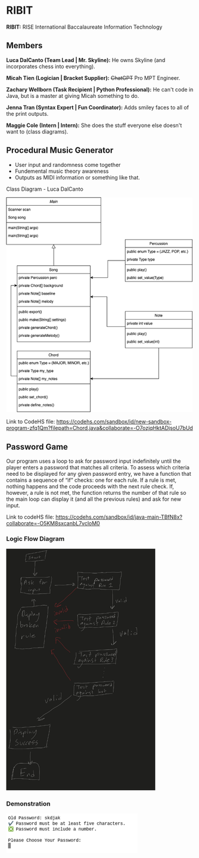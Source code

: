 # RIBIT

**RIBIT:** RISE International Baccalaureate Information Technology

## Members

**Luca DalCanto (Team Lead | Mr. Skyline):** He owns Skyline (and incorporates chess into everything).

**Micah Tien (Logician | Bracket Supplier):** ~~ChatGPT~~ Pro MPT Engineer. 

**Zachary Wellborn (Task Recipient | Python Professional):** He can't code in Java, but is a master at giving Micah something to do.

**Jenna Tran (Syntax Expert | Fun Coordinator):** Adds smiley faces to all of the print outputs.

**Maggie Cole (Intern | Intern):** She does the stuff everyone else doesn't want to (class diagrams).

## Procedural Music Generator
- User input and randomness come together
- Fundemental music theory awareness
- Outputs as MIDI information or something like that.

Class Diagram - Luca DalCanto

<img src="https://github.com/Luca-Skyline/RIBIT-REPO/blob/171ae696fc6ac75d796f711ddb87216150e3f519/images/class.png" width="500" />

Link to CodeHS file: https://codehs.com/sandbox/id/new-sandbox-program-zfq1Qm?filepath=Chord.java&collaborate=-O7ozjqHktADjsoU7bUd

## Password Game
Our program uses a loop to ask for password input indefinitely until the player enters a password that matches all criteria. To assess which criteria need to be displayed for any given password entry, we have a function that contains a sequence of “if” checks: one for each rule. If a rule is met, nothing happens and the code proceeds with the next rule check. If, however, a rule is not met, the function returns the number of that rule so the main loop can display it (and all the previous rules) and ask for new input.

Link to codeHS file: https://codehs.com/sandbox/id/java-main-TBfN8x?collaborate=-O5KM8sxcanbL7vcloM0

### Logic Flow Diagram

<img src="https://github.com/Luca-Skyline/RIBIT-REPO/blob/main/images/IMG_0042.jpeg?raw=true" width="400" />

### Demonstration

![Demonstration](https://github.com/Luca-Skyline/RIBIT-REPO/blob/main/images/demonstration.png?raw=true)


